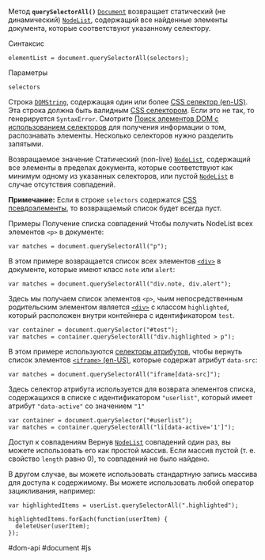 Метод **`querySelectorAll()`** [`Document`](https://developer.mozilla.org/ru/docs/Web/API/Document) возвращает статический (не динамический) [`NodeList`](https://developer.mozilla.org/ru/docs/Web/API/NodeList), содержащий все найденные элементы документа, которые соответствуют указанному селектору.

Синтаксис
```
elementList = document.querySelectorAll(selectors);
```

Параметры
```
selectors
```
Строка [`DOMString`](https://developer.mozilla.org/ru/docs/conflicting/Web/JavaScript/Reference/Global_Objects/String_6fa58bba0570d663099f0ae7ae8883ab), содержащая один или более [CSS селектор (en-US)](https://developer.mozilla.org/en-US/docs/Learn/CSS/Building_blocks/Selectors "Currently only available in English (US)"). Эта строка должна быть валидным [CSS селектором](https://developer.mozilla.org/ru/docs/Web/CSS/CSS_Selectors). Если это не так, то генерируется `SyntaxError`. Смотрите [Поиск элементов DOM с использованием селекторов](https://developer.mozilla.org/ru/docs/Web/API/Document_object_model/Locating_DOM_elements_using_selectors) для получения информации о том, распознавать элементы. Несколько селекторов нужно разделить запятыми.

Возвращаемое значение
Статический (non-live) [`NodeList`](https://developer.mozilla.org/ru/docs/Web/API/NodeList), содержащий все элементы в пределах документа, которые соответствуют как минимум одному из указанных селекторов, или пустой [`NodeList`](https://developer.mozilla.org/ru/docs/Web/API/NodeList) в случае отсутствия совпадений.

**Примечание:** Если в строке `selectors` содержатся [CSS псевдоэлементы](https://developer.mozilla.org/ru/docs/Web/CSS/Pseudo-elements), то возвращаемый список будет всегда пуст.

Примеры
Получение списка совпадений
Чтобы получить NodeList всех элементов `<p>` в документе:
```
var matches = document.querySelectorAll("p");
```

В этом примере возвращается список всех элементов [`<div>`](https://developer.mozilla.org/ru/docs/Web/HTML/Element/div) в документе, которые имеют класс `note` или `alert`:
```
var matches = document.querySelectorAll("div.note, div.alert");
```

Здесь мы получаем список элементов `<p>`, чьим непосредственным родительским элементом является [`<div>`](https://developer.mozilla.org/ru/docs/Web/HTML/Element/div) с классом `highlighted`, который расположен внутри контейнера с идентификатором `test`.
```
var container = document.querySelector("#test");
var matches = container.querySelectorAll("div.highlighted > p");
```

В этом примере используются [селекторы атрибутов](https://developer.mozilla.org/ru/docs/Web/CSS/Attribute_selectors), чтобы вернуть список элементов [`<iframe>` (en-US)](https://developer.mozilla.org/en-US/docs/Web/HTML/Element/iframe "Currently only available in English (US)"), которые содержат атрибут `data-src`:
```
var matches = document.querySelectorAll("iframe[data-src]");
```

Здесь селектор атрибута используется для возврата элементов списка, содержащихся в списке с идентификатором `"userlist"`, который имеет атрибут `"data-active"` со значением `"1"`
```
var container = document.querySelector("#userlist");
var matches = container.querySelectorAll("li[data-active='1']");
```

Доступ к совпадениям
Вернув [`NodeList`](https://developer.mozilla.org/ru/docs/Web/API/NodeList) совпадений один раз, вы можете использовать его как простой массив. Если массив пустой (т. е. свойство `length` равно 0), то совпадений не было найдено.

В другом случае, вы можете использовать стандартную запись массива для доступа к содержимому. Вы можете использовать любой оператор зацикливания, например:

```
var highlightedItems = userList.querySelectorAll(".highlighted");

highlightedItems.forEach(function(userItem) {
  deleteUser(userItem);
});
```

#dom-api #document #js